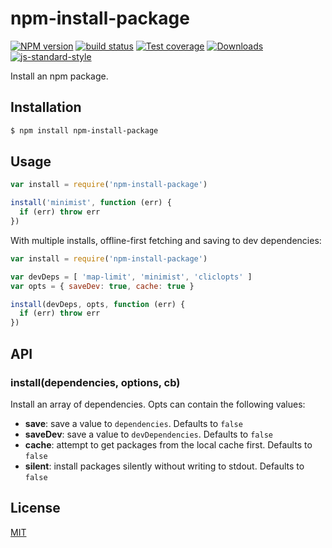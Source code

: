 # npm-install-package
[![NPM version][npm-image]][npm-url]
[![build status][travis-image]][travis-url]
[![Test coverage][codecov-image]][codecov-url]
[![Downloads][downloads-image]][downloads-url]
[![js-standard-style][standard-image]][standard-url]

Install an npm package.

## Installation
```sh
$ npm install npm-install-package
```

## Usage
```js
var install = require('npm-install-package')

install('minimist', function (err) {
  if (err) throw err
})
```

With multiple installs, offline-first fetching and saving to dev dependencies:
```js
var install = require('npm-install-package')

var devDeps = [ 'map-limit', 'minimist', 'cliclopts' ]
var opts = { saveDev: true, cache: true }

install(devDeps, opts, function (err) {
  if (err) throw err
})
```

## API
### install(dependencies, options, cb)
Install an array of dependencies. Opts can contain the following values:
- __save__: save a value to `dependencies`. Defaults to `false`
- __saveDev__: save a value to `devDependencies`. Defaults to `false`
- __cache__: attempt to get packages from the local cache first. Defaults to `false`
- __silent__: install packages silently without writing to stdout. Defaults to `false`

## License
[MIT](https://tldrlegal.com/license/mit-license)

[npm-image]: https://img.shields.io/npm/v/npm-install-package.svg?style=flat-square
[npm-url]: https://npmjs.org/package/npm-install-package
[travis-image]: https://img.shields.io/travis/yoshuawuyts/npm-install-package/master.svg?style=flat-square
[travis-url]: https://travis-ci.org/yoshuawuyts/npm-install-package
[codecov-image]: https://img.shields.io/codecov/c/github/yoshuawuyts/npm-install-package/master.svg?style=flat-square
[codecov-url]: https://codecov.io/github/yoshuawuyts/npm-install-package
[downloads-image]: http://img.shields.io/npm/dm/npm-install-package.svg?style=flat-square
[downloads-url]: https://npmjs.org/package/npm-install-package
[standard-image]: https://img.shields.io/badge/code%20style-standard-brightgreen.svg?style=flat-square
[standard-url]: https://github.com/feross/standard
